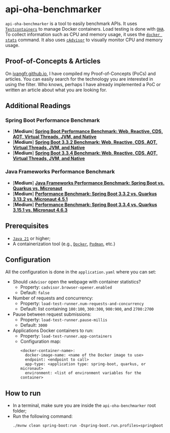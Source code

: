# api-oha-benchmarker

`api-oha-benchmarker` is a tool to easily benchmark APIs. It uses [`Testcontainers`](https://testcontainers.com/) to manage Docker containers. Load testing is done with [`OHA`](https://github.com/hatoo/oha). To collect information such as CPU and memory usage, it uses the [`docker stats`](https://docs.docker.com/reference/cli/docker/container/stats/) command. It also uses [`cAdvisor`](https://github.com/google/cadvisor) to visually monitor CPU and memory usage.

## Proof-of-Concepts & Articles

On [ivangfr.github.io](https://ivangfr.github.io), I have compiled my Proof-of-Concepts (PoCs) and articles. You can easily search for the technology you are interested in using the filter. Who knows, perhaps I have already implemented a PoC or written an article about what you are looking for.

## Additional Readings

### Spring Boot Performance Benchmark

- \[**Medium**\] [**Spring Boot Performance Benchmark: Web, Reactive, CDS, AOT, Virtual Threads, JVM, and Native**](https://medium.com/@ivangfr/spring-boot-performance-benchmark-web-reactive-cds-aot-virtual-threads-jvm-and-native-29295c8099b0)
- \[**Medium**\] [**Spring Boot 3.3.2 Benchmark: Web, Reactive, CDS, AOT, Virtual Threads, JVM, and Native**](https://medium.com/@ivangfr/spring-boot-3-3-2-benchmark-web-reactive-cds-aot-virtual-threads-jvm-and-native-42d3b704e88e)
- \[**Medium**\] [**Spring Boot 3.3.4 Benchmark: Web, Reactive, CDS, AOT, Virtual Threads, JVM, and Native**](https://medium.com/@ivangfr/spring-boot-3-3-4-benchmark-web-reactive-cds-aot-virtual-threads-jvm-and-native-5a3ab117054c)

### Java Frameworks Performance Benchmark

- \[**Medium**\] [**Java Frameworks Performance Benchmark: Spring Boot vs. Quarkus vs. Micronaut**](https://medium.com/@ivangfr/java-frameworks-performance-benchmark-spring-boot-vs-quarkus-vs-micronaut-028b6dbfef2e)
- \[**Medium**\] [**Performance Benchmark: Spring Boot 3.3.2 vs. Quarkus 3.13.2 vs. Micronaut 4.5.1**](https://medium.com/@ivangfr/performance-benchmark-spring-boot-3-3-2-vs-quarkus-3-13-2-vs-micronaut-4-5-1-515bae82d04f)
- \[**Medium**\] [**Performance Benchmark: Spring Boot 3.3.4 vs. Quarkus 3.15.1 vs. Micronaut 4.6.3**](https://medium.com/@ivangfr/performance-benchmark-spring-boot-3-3-4-vs-quarkus-3-15-1-vs-micronaut-4-6-3-9691c4cfcb2a)

## Prerequisites

- [`Java 21`](https://www.oracle.com/java/technologies/downloads/#java21) or higher;
- A containerization tool (e.g., [`Docker`](https://www.docker.com), [`Podman`](https://podman.io), etc.)

## Configuration

All the configuration is done in the `application.yaml` where you can set:

- Should `cAdvisor` open the webpage with container statistics?
  - Property: `cadvisor.browser-opener.enabled`
  - Default: `false`
- Number of requests and concurrency:
  - Property: `load-test-runner.num-requests-and-concurrency`
  - Default: list containing `100:100`, `300:300`, `900:900`, and `2700:2700`
- Pause between request submissions:
  - Property: `load-test-runner.pause-millis`
  - Default: `3000`
- Applications Docker containers to run:
  - Property: `load-test-runner.app-containers`
  - Configuration map:
    ```
    <docker-container-name>:
      docker-image-name: <name of the Docker image to use>
      endpoint: <endpoint to call>
      app-type: <application type: spring-boot, quarkus, or micronaut>
      environment: <list of environment variables for the container>
    ```

## How to run

- In a terminal, make sure you are inside the `api-oha-benchmarker` root folder;
- Run the following command:
  ```
  ./mvnw clean spring-boot:run -Dspring-boot.run.profiles=springboot
  ```
